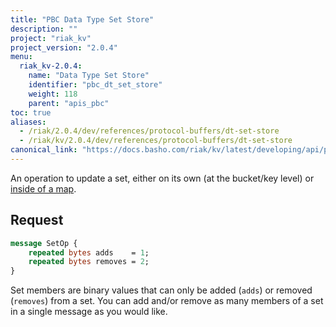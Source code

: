 ```yaml
---
title: "PBC Data Type Set Store"
description: ""
project: "riak_kv"
project_version: "2.0.4"
menu:
  riak_kv-2.0.4:
    name: "Data Type Set Store"
    identifier: "pbc_dt_set_store"
    weight: 118
    parent: "apis_pbc"
toc: true
aliases:
  - /riak/2.0.4/dev/references/protocol-buffers/dt-set-store
  - /riak/kv/2.0.4/dev/references/protocol-buffers/dt-set-store
canonical_link: "https://docs.basho.com/riak/kv/latest/developing/api/protocol-buffers/dt-set-store"
---
```


An operation to update a set, either on its own (at the bucket/key
level) or [inside of a map](/riak/kv/2.0.4/developing/api/protocol-buffers/dt-map-store).

## Request

```protobuf
message SetOp {
    repeated bytes adds    = 1;
    repeated bytes removes = 2;
}
```

Set members are binary values that can only be added (`adds`) or removed
(`removes`) from a set. You can add and/or remove as many members of a
set in a single message as you would like.
